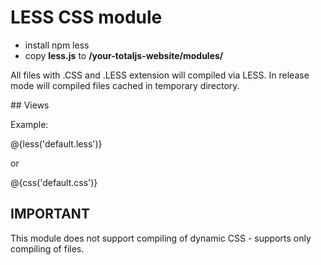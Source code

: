 # LESS CSS module

- install npm less
- copy **less.js** to __/your-totaljs-website/modules/__

All files with .CSS and .LESS extension will compiled via LESS. In release mode will compiled files cached in temporary directory.

## Views

Example:

@{less('default.less')}

or

@{css('default.css')}


## IMPORTANT

This module does not support compiling of dynamic CSS - supports only compiling of files.
